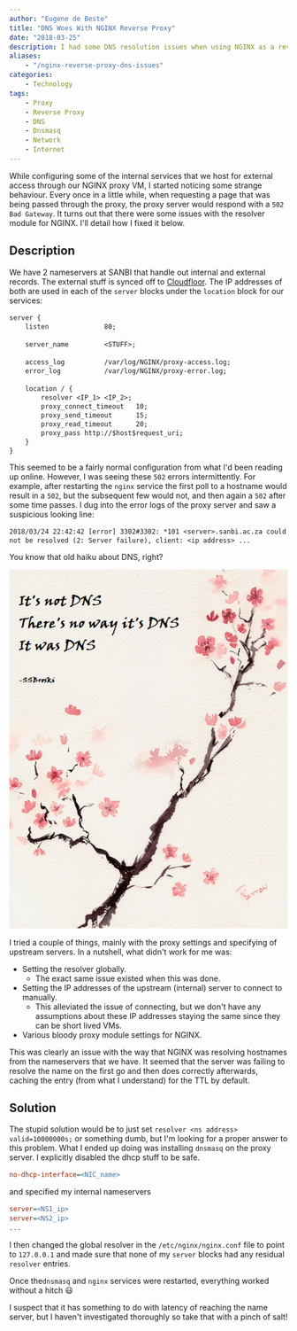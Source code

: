 ```yaml
---
author: "Eugene de Beste"
title: "DNS Woes With NGINX Reverse Proxy"
date: "2018-03-25"
description: I had some DNS resolution issues when using NGINX as a reverse proxy, which included the line "... could not be resolved (2 Server failure) ...". This post details how I solved this issue using dnsmasq as a workaround.
aliases:
    - "/nginx-reverse-proxy-dns-issues"
categories:
    - Technology
tags:
    - Proxy
    - Reverse Proxy
    - DNS
    - Dnsmasq
    - Network
    - Internet
---
```


While configuring some of the internal services that we host for external access through our NGINX proxy VM, I started noticing some strange behaviour. Every once in a little while, when requesting a page that was being passed through the proxy, the proxy server would respond with a `502 Bad Gateway`. It turns out that there were some issues with the resolver module for NGINX. I'll detail how I fixed it below.

## Description

We have 2 nameservers at SANBI that handle out internal and external records. The external stuff is synced off to [Cloudfloor](https://www.mtgsy.net). The IP addresses of both are used in each of the `server` blocks under the `location` block for our services:

```nginx
server {
    listen              80;

    server_name         <STUFF>;

    access_log          /var/log/NGINX/proxy-access.log;
    error_log           /var/log/NGINX/proxy-error.log;

    location / {
        resolver <IP_1> <IP_2>;
        proxy_connect_timeout   10;
        proxy_send_timeout      15;
        proxy_read_timeout      20;
        proxy_pass http://$host$request_uri;
    }
}
```

This seemed to be a fairly normal configuration from what I'd been reading up online. However, I was seeing these `502` errors intermittently. For example, after restarting the `nginx` service the first poll to a hostname would result in a `502`, but the subsequent few would not, and then again a `502` after some time passes. I dug into the error logs of the proxy server and saw a suspicious looking line:

```log
2018/03/24 22:42:42 [error] 3302#3302: *101 <server>.sanbi.ac.za could not be resolved (2: Server failure), client: <ip address> ...
```
You know that old haiku about DNS, right?

![A Haiku About DNS](dns_haiku.png)

I tried a couple of things, mainly with the proxy settings and specifying of upstream servers. In a nutshell, what didn't work for me was:
- Setting the resolver globally.
    - The exact same issue existed when this was done.
- Setting the IP addresses of the upstream (internal) server to connect to manually.
    - This alleviated the issue of connecting, but we don't have any assumptions about these IP addresses staying the same since they can be short lived VMs.
- Various bloody proxy module settings for NGINX.

This was clearly an issue with the way that NGINX was resolving hostnames from the nameservers that we have. It seemed that the server was failing to resolve the name on the first go and then does correctly afterwards, caching the entry (from what I understand) for the TTL by default.

## Solution
The stupid solution would be to just set `resolver <ns address> valid=10000000s;` or something dumb, but I'm looking for a proper answer to this problem. What I ended up doing was installing `dnsmasq` on the proxy server. I explicitly disabled the dhcp stuff to be safe.

```ini
no-dhcp-interface=<NIC_name>
```

and specified my internal nameservers

```ini
server=<NS1_ip>
server=<NS2_ip>
...
```

I then changed the global resolver in the `/etc/nginx/nginx.conf` file to point to `127.0.0.1` and made sure that none of my `server` blocks had any residual `resolver` entries.

Once the`dnsmasq` and `nginx` services were restarted, everything worked without a hitch <span class="emojify">😃</span>

I suspect that it has something to do with latency of reaching the name server, but I haven't investigated thoroughly so take that with a pinch of salt!